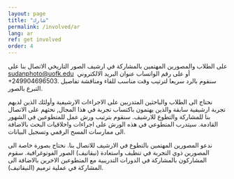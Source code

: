 ```yaml
---
layout: page
title: "شارك"
permalink: /involved/ar
lang: ar
ref: get involved
order: 4
---
```

على الطلاب والمصورين المهتمين بالمشاركة في ارشيف الصور التاريخي الاتصال بنا على عنوان البريد الالكتروني ‏‪<sudanphoto@uofk.edu> ‬ أو على رقم الواتساب ‏‪+249904696503‬. سنقوم بالرد سريعا لترتيب وقت مناسب للقاء ومناقشة تفاصيل التبرع بالصور.


نحتاج الى الطلاب والباحثين المتدربين على الاجراءات الارشيفية وأولئك الذين لديهم تجربة ارشيفية سابقة والذين يهتمون باكتساب تجربة في هذا المجال, نحثهم على الاتصال بنا للمشاركة والتطوع للارشيف. سنقوم بترتيب ورش عمل للمتطوعين في الشهور القادمة. سيتدرب المتطوعي في هذه الورش على اجراءات واخلاقيات البحث بالاضافة الى ممارسات المسح الرقمي وتسجيل البيانات.

ندعو المصورين المهتمين بالتطوع في الارشيف للاتصال بنا. نحتاج بصورة خاصة الى المصورين  ذوي التجربة في تنظيف واستعادة (نيقاتيف) الصور الفوتوغرافية. سقوم المشاركون بالمشاركة في الدورات التدريبية مع المتطوعين الاخرين بالاضافة الى المشاركة في  عملية ترميم (النيقاتيف).

